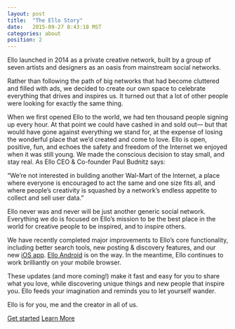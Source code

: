 ```yaml
---
layout: post
title:  "The Ello Story"
date:   2015-09-27 8:43:18 MST
categories: about
position: 2
---
```


Ello launched in 2014 as a private creative network, built by a group of seven artists and designers as an oasis from mainstream social networks.

Rather than following the path of big networks that had become cluttered and filled with ads, we decided to create our own space to celebrate everything that drives and inspires us. It turned out that a lot of other people were looking for exactly the same thing. 

When we first opened Ello to the world, we had ten thousand people signing up every hour. At that point we could have cashed in and sold out— but that would have gone against everything we stand for, at the expense of losing the wonderful place that we’d created and come to love. Ello is open, positive, fun, and echoes the safety and freedom of the Internet we enjoyed when it was still young. We made the conscious decision to stay small, and stay real. As Ello CEO & Co-founder Paul Budnitz says: 

“We’re not interested in building another Wal-Mart of the Internet, a place where everyone is encouraged to act the same and one size fits all, and where people’s creativity is squashed by a network’s endless appetite to collect and sell user data.”

Ello never was and never will be just another generic social network. Everything we do is focused on Ello’s mission to be the best place in the world for creative people to be inspired, and to inspire others. 
 
We have recently completed major improvements to Ello’s core functionality, including better search tools, new posting & discovery features, and our new [iOS app](http://appstore.com/ello/ello). [Ello Android](https://ello.co/wtf/help/android/) is on the way. In the meantime, Ello continues to work brilliantly on your mobile browser.

These updates (and more coming!) make it fast and easy for you to share what you love, while discovering unique things and new people that inspire you. Ello feeds your imagination and reminds you to let yourself wander. 

Ello is for you, me and the creator in all of us. 

[Get started](https://ello.co/) [Learn More](https://ello.co/wtf/about/what-is-ello/)

